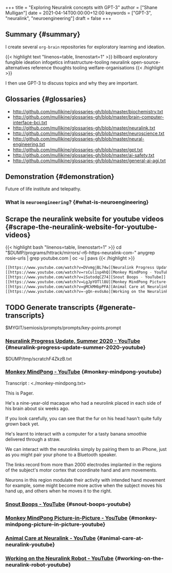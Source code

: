 +++
title = "Exploring Neuralink concepts with GPT-3"
author = ["Shane Mulligan"]
date = 2021-04-14T00:00:00+12:00
keywords = ["GPT-3", "neuralink", "neuroengineering"]
draft = false
+++

## Summary {#summary}

I create several `org-brain` repositories for
exploratory learning and ideation.

{{< highlight text "linenos=table, linenostart=1" >}}
billboard
exploratory
fungible
ideation
infogetics
infrastructure-tooling
neuralink
open-source-alternatives
reference
thoughts
tooling
welfare-organisations
{{< /highlight >}}

I then use GPT-3 to discuss topics and why they are important.


## Glossaries {#glossaries}

-   <http://github.com/mullikine/glossaries-gh/blob/master/biochemistry.txt>
-   <http://github.com/mullikine/glossaries-gh/blob/master/brain-computer-interface-bci.txt>
-   <http://github.com/mullikine/glossaries-gh/blob/master/neuralink.txt>
-   <http://github.com/mullikine/glossaries-gh/blob/master/neuroscience.txt>
-   <http://github.com/mullikine/glossaries-gh/blob/master/neural-engineering.txt>
-   <http://github.com/mullikine/glossaries-gh/blob/master/gpt.txt>
-   <http://github.com/mullikine/glossaries-gh/blob/master/ai-safety.txt>
-   <http://github.com/mullikine/glossaries-gh/blob/master/general-ai-agi.txt>


## Demonstration {#demonstration}

Future of life institute and telepathy.

<!-- Play on asciinema.com -->
<!-- <a title="asciinema recording" href="https://asciinema.org/a/gNHRbCi7kQDT6qFRih1zvLyni" target="_blank"><img alt="asciinema recording" src="https://asciinema.org/a/gNHRbCi7kQDT6qFRih1zvLyni.svg" /></a> -->
<!-- Play on the blog -->
<script src="https://asciinema.org/a/gNHRbCi7kQDT6qFRih1zvLyni.js" id="asciicast-gNHRbCi7kQDT6qFRih1zvLyni" async></script>


### What is `neuroengineering`? {#what-is-neuroengineering}

<!-- Play on asciinema.com -->
<!-- <a title="asciinema recording" href="https://asciinema.org/a/xs8YGxIbCZ4Bpc85N2qhenoRb" target="_blank"><img alt="asciinema recording" src="https://asciinema.org/a/xs8YGxIbCZ4Bpc85N2qhenoRb.svg" /></a> -->
<!-- Play on the blog -->
<script src="https://asciinema.org/a/xs8YGxIbCZ4Bpc85N2qhenoRb.js" id="asciicast-xs8YGxIbCZ4Bpc85N2qhenoRb" async></script>


## Scrape the neuralink website for youtube videos {#scrape-the-neuralink-website-for-youtube-videos}

{{< highlight bash "linenos=table, linenostart=1" >}}
cd "$DUMP/programs/httrack/mirrors/-r6-https-neuralink-com-"
anygrep rosie-urls | grep youtube.com | oc -u | pavs
{{< /highlight >}}

<a id="code-snippet--neuralink-website-vids"></a>
```bash
[[https://www.youtube.com/watch?v=DVvmgjBL74w][Neuralink Progress Update, Summer 2020 - YouTube]]
[[https://www.youtube.com/watch?v=rsCul1sp4hQ][Monkey MindPong - YouTube]]
[[https://www.youtube.com/watch?v=iSutodqCZ74][Snout Boops - YouTube]]
[[https://www.youtube.com/watch?v=LgJpYOTll8U][Monkey MindPong Picture-in-Picture - YouTube]]
[[https://www.youtube.com/watch?v=gMCkMHbpPFA][Animal Care at Neuralink - YouTube]]
[[https://www.youtube.com/watch?v=-gQn-evdsAo][Working on the Neuralink Robot - YouTube]]
```


## <span class="org-todo todo TODO">TODO</span> Generate transcripts {#generate-transcripts}

$MYGIT/semiosis/prompts/prompts/key-points.prompt

<!-- Play on asciinema.com -->
<!-- <a title="asciinema recording" href="https://asciinema.org/a/NNGjEYHB9B2rOyvUAPzMPI0sa" target="_blank"><img alt="asciinema recording" src="https://asciinema.org/a/NNGjEYHB9B2rOyvUAPzMPI0sa.svg" /></a> -->
<!-- Play on the blog -->
<script src="https://asciinema.org/a/NNGjEYHB9B2rOyvUAPzMPI0sa.js" id="asciicast-NNGjEYHB9B2rOyvUAPzMPI0sa" async></script>


### [Neuralink Progress Update, Summer 2020 - YouTube](https://www.youtube.com/watch?v=DVvmgjBL74w) {#neuralink-progress-update-summer-2020-youtube}

$DUMP/tmp/scratchF4ZkzB.txt


### [Monkey MindPong - YouTube](https://www.youtube.com/watch?v=rsCul1sp4hQ) {#monkey-mindpong-youtube}

Transcript
: <./monkey-mindpong.txt>

This is Pager.

He's a nine-year-old macaque who had a
neurolink placed in each side of his brain
about six weeks ago.

If you look carefully, you can see that the
fur on his head hasn't quite fully grown back
yet.

He's learnt to interact with a computer for a
tasty banana smoothie delivered through a
straw.

We can interact with the neurolinks simply by
pairing them to an iPhone, just as you might
pair your phone to a Bluetooth speaker.

The links record from more than 2000
electrodes implanted in the regions of the
subject's motor cortex that coordinate hand
and arm movements.

Neurons in this region modulate their activity
with intended hand movement for example, some
might become more active when the subject
moves his hand up, and others when he moves it
to the right.


### [Snout Boops - YouTube](https://www.youtube.com/watch?v=iSutodqCZ74) {#snout-boops-youtube}


### [Monkey MindPong Picture-in-Picture - YouTube](https://www.youtube.com/watch?v=LgJpYOTll8U) {#monkey-mindpong-picture-in-picture-youtube}


### [Animal Care at Neuralink - YouTube](https://www.youtube.com/watch?v=gMCkMHbpPFA) {#animal-care-at-neuralink-youtube}


### [Working on the Neuralink Robot - YouTube](https://www.youtube.com/watch?v=-gQn-evdsAo) {#working-on-the-neuralink-robot-youtube}